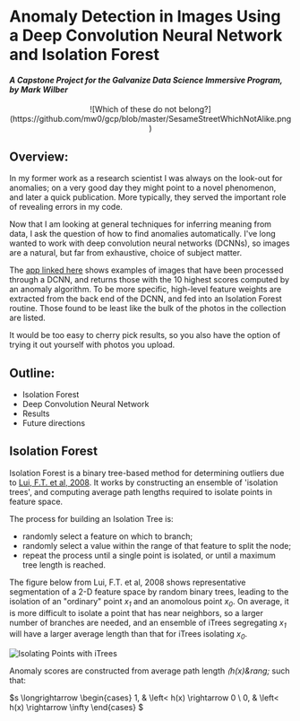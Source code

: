 # Anomaly Detection in Images Using a Deep Convolution Neural Network and Isolation Forest

#### *A Capstone Project for the Galvanize Data Science Immersive Program, by Mark Wilber*

<center>
![Which of these do not belong?](https://github.com/mw0/gcp/blob/master/SesameStreetWhichNotAlike.png)
</center>

## Overview:

In my former work as a research scientist I was always on the look-out for anomalies; on a very good day they might point to a novel phenomenon, and later a quick publication. More typically, they served the important role of revealing errors in my code.  
  
Now that I am looking at general techniques for inferring meaning from data, I ask the question of how to find anomalies automatically. I've long wanted to work with deep convolution neural networks (DCNNs), so images are a natural, but far from exhaustive, choice of subject matter. 

The [app linked here](http://www.rustytrephine.info "Try this App!") shows examples of images that have been processed through a DCNN, and returns those with the 10 highest scores computed by an anomaly algorithm.
To be more specific, high-level feature weights are extracted from the back end of the DCNN, and fed into an Isolation Forest routine. Those found to be least like the bulk of the photos in the collection are listed.  
  
It would be too easy to cherry pick results, so you also have the option of trying it out yourself with photos you upload.

## Outline:
* Isolation Forest
* Deep Convolution Neural Network
* Results
* Future directions

## Isolation Forest

Isolation Forest is a binary tree-based method for determining outliers due to [Lui, F.T. et al, 2008](http://cs.nju.edu.cn/zhouzh/zhouzh.files/publication/icdm08b.pdf?q=isolation).
It works by constructing an ensemble of 'isolation trees', and computing average path lengths required to isolate points in feature space.

The process for building an Isolation Tree is:
* randomly select a feature on which to branch;
* randomly select a value within the range of that feature to split the node;
* repeat the process until a single point is isolated, or until a maximum tree length is reached.

The figure below from Lui, F.T. et al, 2008 shows representative segmentation of a 2-D feature space by random binary trees, leading to the isolation of an "ordinary" point <em>x<sub>1</sub></em> and an anomolous point <em>x<sub>0</sub></em>.
On average, it is more difficult to isolate a point that has near neighbors, so a larger number of branches are needed, and an ensemble of iTrees segregating <em>x<sub>1</sub></em> will have a larger average length than that for iTrees isolating <em>x<sub>0</sub></em>.

![Isolating Points with iTrees](https://github.com/mw0/gcp/blob/master/presentation/ITreeIsolatingPoints.png)

Anomaly scores are constructed from average path length <em>&lang;h(x)\&rang;</em> such that:

$s \longrightarrow \begin{cases}
  1, & \left< h(x) \rightarrow 0 \\
  0, & \left< h(x) \rightarrow \infty
\end{cases}
$
